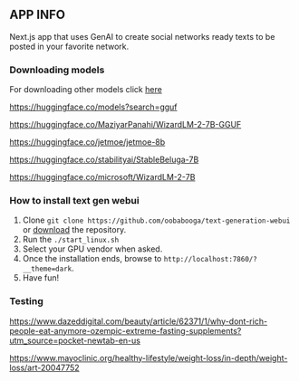 ## APP INFO

Next.js app that uses GenAI to create social networks ready texts to be posted in your favorite network.

### Downloading models

For downloading other models click [here](https://huggingface.co/models?pipeline_tag=text-generation&sort=downloads)

https://huggingface.co/models?search=gguf

https://huggingface.co/MaziyarPanahi/WizardLM-2-7B-GGUF

https://huggingface.co/jetmoe/jetmoe-8b

https://huggingface.co/stabilityai/StableBeluga-7B

https://huggingface.co/microsoft/WizardLM-2-7B

### How to install text gen webui

1) Clone `git clone https://github.com/oobabooga/text-generation-webui` or [download](https://github.com/oobabooga/text-generation-webui/archive/refs/heads/main.zip) the repository.
2) Run the `./start_linux.sh`
3) Select your GPU vendor when asked.
4) Once the installation ends, browse to `http://localhost:7860/?__theme=dark`.
5) Have fun!

### Testing

https://www.dazeddigital.com/beauty/article/62371/1/why-dont-rich-people-eat-anymore-ozempic-extreme-fasting-supplements?utm_source=pocket-newtab-en-us

https://www.mayoclinic.org/healthy-lifestyle/weight-loss/in-depth/weight-loss/art-20047752
